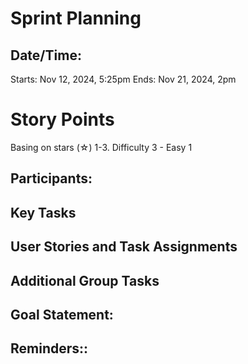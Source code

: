 # Sprint Planning

## Date/Time: 
Starts: Nov 12, 2024, 5:25pm 
Ends: Nov 21, 2024, 2pm

# Story Points 

Basing on stars (☆) 1-3. Difficulty 3 - Easy 1 

## Participants:

## Key Tasks

## User Stories and Task Assignments

## Additional Group Tasks

## Goal Statement: 

## Reminders::